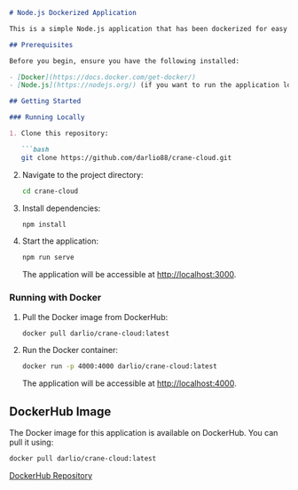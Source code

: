 

```markdown
# Node.js Dockerized Application

This is a simple Node.js application that has been dockerized for easy deployment using [cranecloud.io](https://cranecloud.io/). 

## Prerequisites

Before you begin, ensure you have the following installed:

- [Docker](https://docs.docker.com/get-docker/)
- [Node.js](https://nodejs.org/) (if you want to run the application locally without Docker)

## Getting Started

### Running Locally

1. Clone this repository:

   ```bash
   git clone https://github.com/darlio88/crane-cloud.git
   ```

2. Navigate to the project directory:

   ```bash
   cd crane-cloud
   ```

3. Install dependencies:

   ```bash
   npm install
   ```

4. Start the application:

   ```bash
   npm run serve
   ```

   The application will be accessible at [http://localhost:3000](http://localhost:3000).

### Running with Docker

1. Pull the Docker image from DockerHub:

   ```bash
   docker pull darlio/crane-cloud:latest
   ```

2. Run the Docker container:

   ```bash
   docker run -p 4000:4000 darlio/crane-cloud:latest
   ```

   The application will be accessible at [http://localhost:4000](http://localhost:4000).

## DockerHub Image

The Docker image for this application is available on DockerHub. You can pull it using:

```bash
docker pull darlio/crane-cloud:latest
```

[DockerHub Repository](https://hub.docker.com/r/darlio/crane-cloud)


